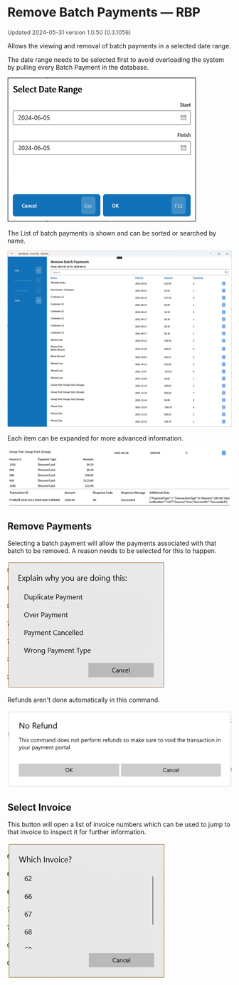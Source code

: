 # Remove Batch Payments — RBP
<span style="font-size:.8rem;opacity:.8">Updated 2024-05-31 version 1.0.50 (0.3.1056)</span>

Allows the viewing and removal of batch payments in a selected date range.

The date range needs to be selected first to avoid overloading the system by pulling every Batch Payment in the database.

![Date Range](../../.attachments/Documentation/RemoveBatchPayments-DateRange.png "Date Range")

The List of batch payments is shown and can be sorted or searched by name.

![Remove Batch Payments](../../.attachments/Documentation/RemoveBatchPayments.png "Remove Batch Payments")

Each item can be expanded for more advanced information.

![Expanded](../../.attachments/Documentation/RemoveBatchPayments-Expanded.png "Expanded")

## Remove Payments

Selecting a batch payment will allow the payments associated with that batch to be removed. A reason needs to be selected for this to happen.

![Reason](../../.attachments/Documentation/RemoveBatchPayments-Reason.png "Reason")

Refunds aren't done automatically in this command.

![No Refund](../../.attachments/Documentation/RemoveBatchPayments-NoRefund.png "No Refund")

## Select Invoice

This button will open a list of invoice numbers which can be used to jump to that invoice to inspect it for further information.

![Select Invoice](../../.attachments/Documentation/RemoveBatchPayments-SelectInvoice.png "Select Invoice")